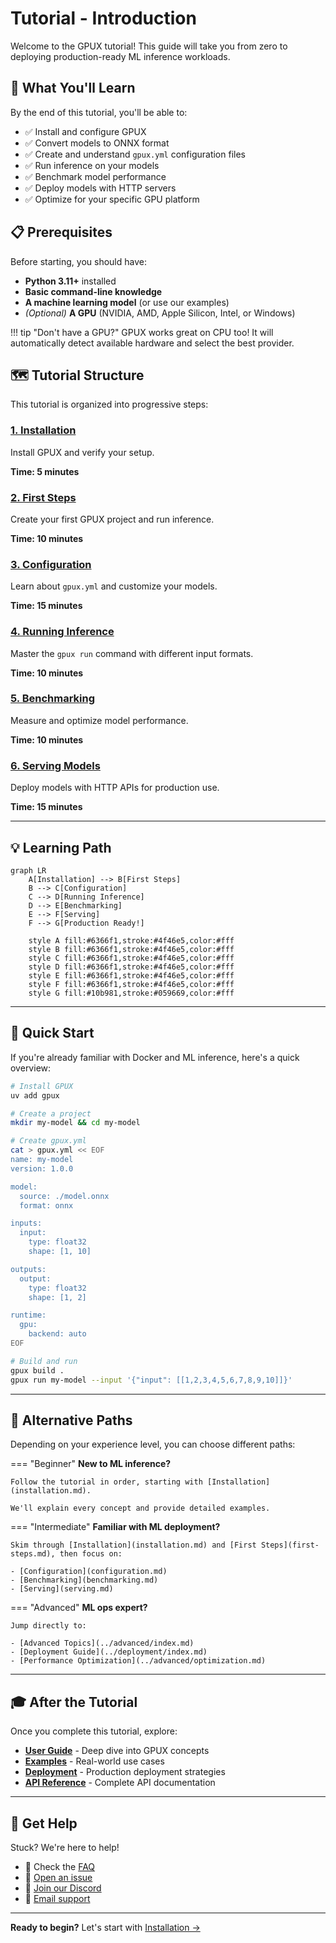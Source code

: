 # Tutorial - Introduction

Welcome to the GPUX tutorial! This guide will take you from zero to deploying production-ready ML inference workloads.

## 🎯 What You'll Learn

By the end of this tutorial, you'll be able to:

- ✅ Install and configure GPUX
- ✅ Convert models to ONNX format
- ✅ Create and understand `gpux.yml` configuration files
- ✅ Run inference on your models
- ✅ Benchmark model performance
- ✅ Deploy models with HTTP servers
- ✅ Optimize for your specific GPU platform

## 📋 Prerequisites

Before starting, you should have:

- **Python 3.11+** installed
- **Basic command-line knowledge**
- **A machine learning model** (or use our examples)
- *(Optional)* **A GPU** (NVIDIA, AMD, Apple Silicon, Intel, or Windows)

!!! tip "Don't have a GPU?"
    GPUX works great on CPU too! It will automatically detect available hardware and select the best provider.

## 🗺️ Tutorial Structure

This tutorial is organized into progressive steps:

### [1. Installation](installation.md)
Install GPUX and verify your setup.

**Time: 5 minutes**

### [2. First Steps](first-steps.md)
Create your first GPUX project and run inference.

**Time: 10 minutes**

### [3. Configuration](configuration.md)
Learn about `gpux.yml` and customize your models.

**Time: 15 minutes**

### [4. Running Inference](running-inference.md)
Master the `gpux run` command with different input formats.

**Time: 10 minutes**

### [5. Benchmarking](benchmarking.md)
Measure and optimize model performance.

**Time: 10 minutes**

### [6. Serving Models](serving.md)
Deploy models with HTTP APIs for production use.

**Time: 15 minutes**

---

## 💡 Learning Path

```mermaid
graph LR
    A[Installation] --> B[First Steps]
    B --> C[Configuration]
    C --> D[Running Inference]
    D --> E[Benchmarking]
    E --> F[Serving]
    F --> G[Production Ready!]

    style A fill:#6366f1,stroke:#4f46e5,color:#fff
    style B fill:#6366f1,stroke:#4f46e5,color:#fff
    style C fill:#6366f1,stroke:#4f46e5,color:#fff
    style D fill:#6366f1,stroke:#4f46e5,color:#fff
    style E fill:#6366f1,stroke:#4f46e5,color:#fff
    style F fill:#6366f1,stroke:#4f46e5,color:#fff
    style G fill:#10b981,stroke:#059669,color:#fff
```

---

## 🚀 Quick Start

If you're already familiar with Docker and ML inference, here's a quick overview:

```bash
# Install GPUX
uv add gpux

# Create a project
mkdir my-model && cd my-model

# Create gpux.yml
cat > gpux.yml << EOF
name: my-model
version: 1.0.0

model:
  source: ./model.onnx
  format: onnx

inputs:
  input:
    type: float32
    shape: [1, 10]

outputs:
  output:
    type: float32
    shape: [1, 2]

runtime:
  gpu:
    backend: auto
EOF

# Build and run
gpux build .
gpux run my-model --input '{"input": [[1,2,3,4,5,6,7,8,9,10]]}'
```

---

## 📖 Alternative Paths

Depending on your experience level, you can choose different paths:

=== "Beginner"
    **New to ML inference?**

    Follow the tutorial in order, starting with [Installation](installation.md).

    We'll explain every concept and provide detailed examples.

=== "Intermediate"
    **Familiar with ML deployment?**

    Skim through [Installation](installation.md) and [First Steps](first-steps.md), then focus on:

    - [Configuration](configuration.md)
    - [Benchmarking](benchmarking.md)
    - [Serving](serving.md)

=== "Advanced"
    **ML ops expert?**

    Jump directly to:

    - [Advanced Topics](../advanced/index.md)
    - [Deployment Guide](../deployment/index.md)
    - [Performance Optimization](../advanced/optimization.md)

---

## 🎓 After the Tutorial

Once you complete this tutorial, explore:

- **[User Guide](../guide/index.md)** - Deep dive into GPUX concepts
- **[Examples](../examples/index.md)** - Real-world use cases
- **[Deployment](../deployment/index.md)** - Production deployment strategies
- **[API Reference](../reference/index.md)** - Complete API documentation

---

## 💬 Get Help

Stuck? We're here to help!

- 📖 Check the [FAQ](../faq.md)
- 🐛 [Open an issue](https://github.com/gpux/gpux-runtime/issues)
- 💬 [Join our Discord](https://discord.gg/gpux)
- 📧 [Email support](mailto:support@gpux.io)

---

**Ready to begin?** Let's start with [Installation →](installation.md)
